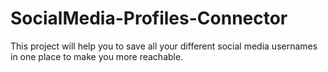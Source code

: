 # SocialMedia-Profiles-Connector
This project will help you to save all your different social media usernames in one place to make you more reachable.
